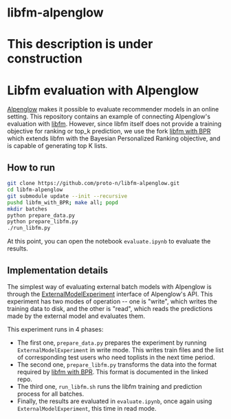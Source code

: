 # libfm-alpenglow

# This description is under construction

# Libfm evaluation with Alpenglow

[Alpenglow](https://github.com/rpalovics/Alpenglow) makes it possible to evaluate recommender models in an online setting. This repository contains an example of connecting Alpenglow's evaluation with [libfm](https://github.com/srendle/libfm). However, since libfm itself does not provide a training objective for ranking or top_k prediction, we use the fork [libfm with BPR](https://github.com/fabiopetroni/libfm_with_BPR) which extends libfm with the Bayesian Personalized Ranking objective, and is capable of generating top K lists.

## How to run
```bash
git clone https://github.com/proto-n/libfm-alpenglow.git
cd libfm-alpenglow
git submodule update --init --recursive
pushd libfm_with_BPR; make all; popd
mkdir batches
python prepare_data.py
python prepare_libfm.py
./run_libfm.py
```

At this point, you can open the notebook `evaluate.ipynb` to evaluate the results.

## Implementation details

The simplest way of evaluating external batch models with Alpenglow is through the [ExternalModelExperiment](...) interface of Alpenglow's API. This experiment has two modes of operation -- one is "write", which writes the training data to disk, and the other is "read", which reads the predictions made by the external model and evaluates them.

This experiment runs in 4 phases:
- The first one, `prepare_data.py` prepares the experiment by running `ExternalModelExperiment` in write mode. This writes train files and the list of corresponding test users who need toplists in the next time period.
- The second one, `prepare_libfm.py` transforms the data into the format required by [libfm with BPR](https://github.com/fabiopetroni/libfm_with_BPR). This format is documented in the linked repo.
- The third one, `run_libfm.sh` runs the libfm training and prediction process for all batches.
- Finally, the results are evaluated in `evaluate.ipynb`, once again using `ExternalModelExperiment`, this time in read mode.
